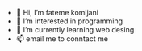 - 👋 Hi, I’m fateme komijani
- 👀 I’m interested in programming
- 🌱 I’m currently learning web desing
- 📫 email me to conntact me

<!---
fatemekmj/fatemekmj is a ✨ special ✨ repository because its `README.md` (this file) appears on your GitHub profile.
You can click the Preview link to take a look at your changes.
--->
